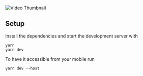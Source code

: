 ![Video Thumbnail](https://img.youtube.com/vi/nQI8UNe6cfA/maxresdefault.jpg)

## Setup


Install the dependencies and start the development server with
```
yarn
yarn dev
```

To have it accessible from your mobile run
```
yarn dev --host
```
